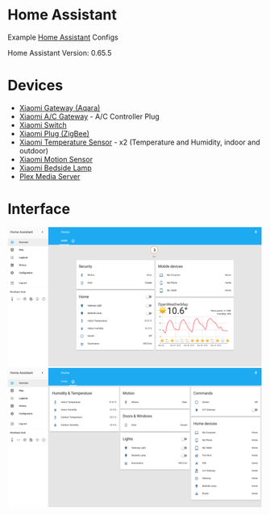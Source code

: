 # Home Assistant
Example [Home Assistant](https://home-assistant.io) Configs

Home Assistant Version: 0.65.5

# Devices

* [Xiaomi Gateway (Aqara)](https://www.mi.com/wangguan/)
* [Xiaomi A/C Gateway](https://www.mi.com/ac-controller/) - A/C Controller Plug
* [Xiaomi Switch](https://item.mi.com/1164900029.html)
* [Xiaomi Plug (ZigBee)](https://item.mi.com/1164900030.html)
* [Xiaomi Temperature Sensor](https://item.mi.com/1164900031.html) - x2 
(Temperature and Humidity, indoor and outdoor)
* [Xiaomi Motion Sensor](https://item.mi.com/1164900028.html)
* [Xiaomi Bedside Lamp](https://www.mi.com/mj-bedsidelamp/)
* [Plex Media Server](https://plex.tv)
# Interface
![UI](images/ha_home.png)
![UI](images/ha_sensors.png)